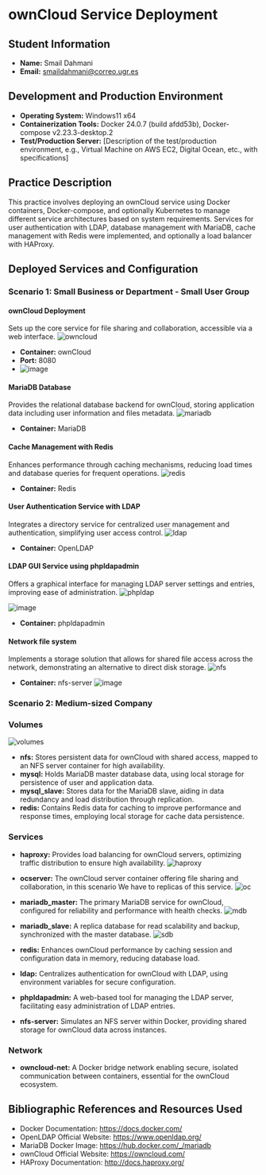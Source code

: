 # ownCloud Service Deployment

## Student Information

- **Name:** Smail Dahmani
- **Email:** smaildahmani@correo.ugr.es

## Development and Production Environment

- **Operating System:** Windows11 x64
- **Containerization Tools:** Docker 24.0.7 (build afdd53b), Docker-compose v2.23.3-desktop.2
- **Test/Production Server:** [Description of the test/production environment, e.g., Virtual Machine on AWS EC2, Digital Ocean, etc., with specifications]

## Practice Description

This practice involves deploying an ownCloud service using Docker containers, Docker-compose, and optionally Kubernetes to manage different service architectures based on system requirements. Services for user authentication with LDAP, database management with MariaDB, cache management with Redis were implemented, and optionally a load balancer with HAProxy.

## Deployed Services and Configuration

### Scenario 1: Small Business or Department - Small User Group

#### ownCloud Deployment
Sets up the core service for file sharing and collaboration, accessible via a web interface.
![owncloud](https://github.com/sml99/ccsa-p1/assets/29798184/1f9631cd-39c6-45ee-a32a-a1e692d983a2)

- **Container:** ownCloud
- **Port:** 8080
- ![image](https://github.com/sml99/ccsa-p1/assets/29798184/87bcb6de-cd7b-4f85-b702-9acef303277a)


#### MariaDB Database
Provides the relational database backend for ownCloud, storing application data including user information and files metadata.
![mariadb](https://github.com/sml99/ccsa-p1/assets/29798184/956a023b-9e9a-430c-9de4-68969411c4bb)

- **Container:** MariaDB

#### Cache Management with Redis
Enhances performance through caching mechanisms, reducing load times and database queries for frequent operations.
![redis](https://github.com/sml99/ccsa-p1/assets/29798184/b078e2de-fbe3-4378-9046-986bdacbb971)

- **Container:** Redis

#### User Authentication Service with LDAP
Integrates a directory service for centralized user management and authentication, simplifying user access control.
![ldap](https://github.com/sml99/ccsa-p1/assets/29798184/6493b473-c205-41f6-82df-9b4692461f57)

- **Container:** OpenLDAP

#### LDAP GUI Service using phpldapadmin
Offers a graphical interface for managing LDAP server settings and entries, improving ease of administration.
![phpldap](https://github.com/sml99/ccsa-p1/assets/29798184/a1a70189-4b0e-49ce-9b92-646a2782a45e)

![image](https://github.com/sml99/ccsa-p1/assets/29798184/9d8b2d3a-77d0-4b3f-b28b-ec7908c392d5)

- **Container:** phpldapadmin

#### Network file system 
Implements a storage solution that allows for shared file access across the network, demonstrating an alternative to direct disk storage.
  ![nfs](https://github.com/sml99/ccsa-p1/assets/29798184/0fa7c0bc-c602-4720-9670-80c76fdf4e14)

- **Container:** nfs-server
![image](https://github.com/sml99/ccsa-p1/assets/29798184/4dfa325b-1ffb-4927-8da8-d44c911a5a82)

### Scenario 2: Medium-sized Company

### Volumes
![volumes](https://github.com/sml99/ccsa-p1/assets/29798184/1e4bfdb3-87c8-4ae8-a62a-837d4b11308d)

- **nfs:** Stores persistent data for ownCloud with shared access, mapped to an NFS server container for high availability.
- **mysql:** Holds MariaDB master database data, using local storage for persistence of user and application data.
- **mysql_slave:** Stores data for the MariaDB slave, aiding in data redundancy and load distribution through replication.
- **redis:** Contains Redis data for caching to improve performance and response times, employing local storage for cache data persistence.

### Services

- **haproxy:** Provides load balancing for ownCloud servers, optimizing traffic distribution to ensure high availability.
  ![haproxy](https://github.com/sml99/ccsa-p1/assets/29798184/60e97ff3-6ed2-42a2-8d97-d199de33c5f6)

- **ocserver:** The ownCloud server container offering file sharing and collaboration, in this scenario We have to replicas of this service.
  ![oc](https://github.com/sml99/ccsa-p1/assets/29798184/c3d2e8a0-7dd1-4066-98fc-fc238556f24e)

- **mariadb_master:** The primary MariaDB service for ownCloud, configured for reliability and performance with health checks.
  ![mdb](https://github.com/sml99/ccsa-p1/assets/29798184/537c58ca-af5b-4fec-93b9-5a486b3071b0)

- **mariadb_slave:** A replica database for read scalability and backup, synchronized with the master database.
  ![sdb](https://github.com/sml99/ccsa-p1/assets/29798184/043f44a0-8a8a-40d1-aa03-0a0b07f837ff)

- **redis:** Enhances ownCloud performance by caching session and configuration data in memory, reducing database load.
- **ldap:** Centralizes authentication for ownCloud with LDAP, using environment variables for secure configuration.
- **phpldapadmin:** A web-based tool for managing the LDAP server, facilitating easy administration of LDAP entries.
- **nfs-server:** Simulates an NFS server within Docker, providing shared storage for ownCloud data across instances.


### Network

- **owncloud-net:** A Docker bridge network enabling secure, isolated communication between containers, essential for the ownCloud ecosystem.


## Bibliographic References and Resources Used

- Docker Documentation: https://docs.docker.com/
- OpenLDAP Official Website: https://www.openldap.org/
- MariaDB Docker Image: https://hub.docker.com/_/mariadb
- ownCloud Official Website: https://owncloud.com/
- HAProxy Documentation: http://docs.haproxy.org/
